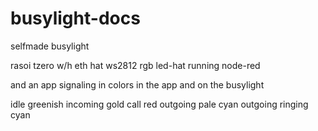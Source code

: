 # busylight-docs

selfmade busylight

rasoi tzero w/h 
eth hat
ws2812 rgb led-hat
running node-red

and an app 
signaling in colors in the app and on the busylight

idle greenish
incoming gold
call red
outgoing pale cyan
outgoing ringing cyan

